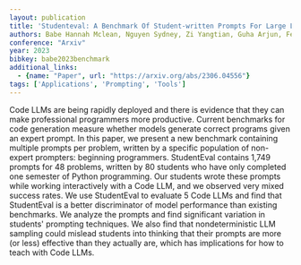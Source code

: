```yaml
---
layout: publication
title: 'Studenteval: A Benchmark Of Student-written Prompts For Large Language Models Of Code'
authors: Babe Hannah Mclean, Nguyen Sydney, Zi Yangtian, Guha Arjun, Feldman Molly Q, Anderson Carolyn Jane
conference: "Arxiv"
year: 2023
bibkey: babe2023benchmark
additional_links:
  - {name: "Paper", url: "https://arxiv.org/abs/2306.04556"}
tags: ['Applications', 'Prompting', 'Tools']
---
```

Code LLMs are being rapidly deployed and there is evidence that they can make professional programmers more productive. Current benchmarks for code generation measure whether models generate correct programs given an expert prompt. In this paper, we present a new benchmark containing multiple prompts per problem, written by a specific population of non-expert prompters: beginning programmers. StudentEval contains 1,749 prompts for 48 problems, written by 80 students who have only completed one semester of Python programming. Our students wrote these prompts while working interactively with a Code LLM, and we observed very mixed success rates. We use StudentEval to evaluate 5 Code LLMs and find that StudentEval is a better discriminator of model performance than existing benchmarks. We analyze the prompts and find significant variation in students' prompting techniques. We also find that nondeterministic LLM sampling could mislead students into thinking that their prompts are more (or less) effective than they actually are, which has implications for how to teach with Code LLMs.
